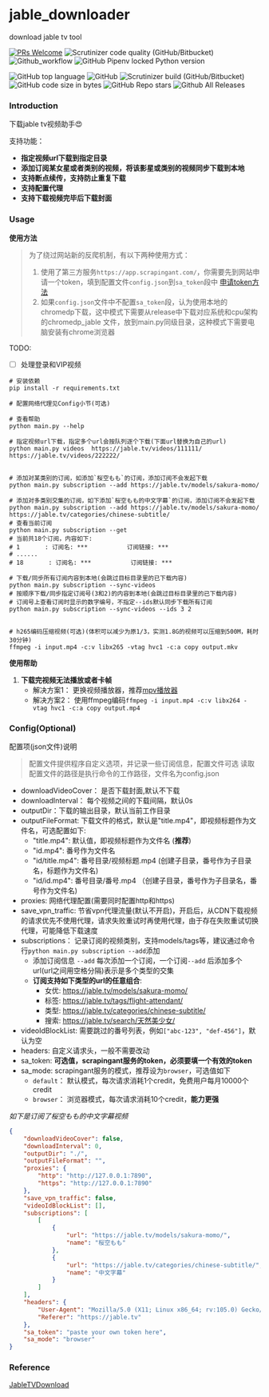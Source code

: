 # jable_downloader
download jable tv tool

[![PRs Welcome](https://img.shields.io/badge/PRs-welcome-brightgreen.svg?style=flat-square)](https://makeapullrequest.com)
![Scrutinizer code quality (GitHub/Bitbucket)](https://img.shields.io/scrutinizer/quality/g/foobarxxx/jable_downloader/main)
![Github_workflow](https://github.com/foobarxxx/jable_downloader/actions/workflows/python-package.yml/badge.svg)
![GitHub Pipenv locked Python version](https://img.shields.io/github/pipenv/locked/python-version/foobarxxx/jable_downloader)

![GitHub top language](https://img.shields.io/github/languages/top/foobarxxx/jable_downloader)
![GitHub](https://img.shields.io/github/license/foobarxxx/jable_downloader)
![Scrutinizer build (GitHub/Bitbucket)](https://img.shields.io/scrutinizer/build/g/foobarxxx/jable_downloader/main)
![GitHub code size in bytes](https://img.shields.io/github/languages/code-size/foobarxxx/jable_downloader)
![GitHub Repo stars](https://img.shields.io/github/stars/foobarxxx/jable_downloader?style=social)
![Github All Releases](https://img.shields.io/github/downloads/foobarxxx/jable_downloader/total.svg)

### Introduction
下载jable tv视频助手:heart_eyes:

支持功能：
- **指定视频url下载到指定目录**
- **添加订阅某女星或者类别的视频，将该影星或类别的视频同步下载到本地**
- **支持断点续传，支持防止重复下载**
- **支持配置代理**
- **支持下载视频完毕后下载封面**

### Usage

**使用方法**

> 为了绕过网站新的反爬机制，有以下两种使用方式：
> 1. 使用了第三方服务`https://app.scrapingant.com/`，你需要先到网站申请一个token，填到配置文件`config.json`到`sa_token`段中
> [申请token方法](https://github.com/foobarxxx/jable_downloader/issues/10)
> 2. 如果`config.json`文件中不配置`sa_token`段，认为使用本地的chromedp下载，这中模式下需要从release中下载对应系统和cpu架构的chromedp_jable
> 文件，放到main.py同级目录，这种模式下需要电脑安装有chrome浏览器

TODO:

- [ ] 处理登录和VIP视频


```shell
# 安装依赖
pip install -r requirements.txt

# 配置网络代理见Config小节(可选)

# 查看帮助
python main.py --help

# 指定视频url下载，指定多个url会按队列逐个下载(下面url替换为自己的url)
python main.py videos  https://jable.tv/videos/111111/  https://jable.tv/videos/222222/


# 添加对某类别的订阅，如添加`桜空もも`的订阅，添加订阅不会发起下载
python main.py subscription --add https://jable.tv/models/sakura-momo/

# 添加对多类别交集的订阅，如下添加`桜空もも的中文字幕`的订阅，添加订阅不会发起下载
python main.py subscription --add https://jable.tv/models/sakura-momo/ https://jable.tv/categories/chinese-subtitle/
# 查看当前订阅
python main.py subscription --get
# 当前共18个订阅，内容如下:
# 1       : 订阅名: ***           订阅链接: ***
# ......
# 18       : 订阅名: ***           订阅链接: ***

# 下载/同步所有订阅内容到本地(会跳过目标目录里的已下载内容)
python main.py subscription --sync-videos
# 按顺序下载/同步指定订阅号(3和2)的内容到本地(会跳过目标目录里的已下载内容)
# 订阅号上查看订阅时显示的数字编号，不指定--ids默认同步下载所有订阅
python main.py subscription --sync-videos --ids 3 2 


# h265编码压缩视频(可选)(体积可以减少为原1/3，实测1.8G的视频可以压缩到500M，耗时30分钟)
ffmpeg -i input.mp4 -c:v libx265 -vtag hvc1 -c:a copy output.mkv
```

**使用帮助**

1. **下载完视频无法播放或者卡帧**
    - 解决方案1： 更换视频播放器，推荐[mpv播放器](https://mpv.io/installation/)
    - 解决方案2： 使用ffmpeg编码`ffmpeg -i input.mp4 -c:v libx264 -vtag hvc1 -c:a copy output.mp4`

### Config(Optional)

配置项(json文件)说明

> 配置文件提供程序自定义选项，并记录一些订阅信息，配置文件可选
> 读取配置文件的路径是执行命令的工作路径，文件名为config.json

- downloadVideoCover： 是否下载封面,默认不下载
- downloadInterval： 每个视频之间的下载间隔，默认0s
- outputDir：下载的输出目录，默认当前工作目录
- outputFileFormat: 下载文件的格式，默认是"title.mp4"，即视频标题作为文件名，可选配置如下:
    - "title.mp4": 默认值，即视频标题作为文件名 (**推荐**)
    - "id.mp4": 番号作为文件名
    - "id/title.mp4": 番号目录/视频标题.mp4 (创建子目录，番号作为子目录名，标题作为文件名) 
    - "id/id.mp4": 番号目录/番号.mp4 （创建子目录，番号作为子目录名，番号作为文件名)
- proxies: 网络代理配置(需要同时配置http和https)
- save_vpn_traffic: 节省vpn代理流量(默认不开启)，开启后，从CDN下载视频的请求优先不使用代理，请求失败重试时再使用代理，由于存在失败重试切换代理，可能降低下载速度
- subscriptions： 记录订阅的视频类别，支持models/tags等，建议通过命令行` python main.py subscription --add `添加
    - 添加订阅信息 `--add` 每次添加一个订阅，一个订阅`--add` 后添加多个url(url之间用空格分隔)表示是多个类型的交集
    - **订阅支持如下类型的url的任意组合**:
      - 女优:  https://jable.tv/models/sakura-momo/
      - 标签:  https://jable.tv/tags/flight-attendant/
      - 类型:  https://jable.tv/categories/chinese-subtitle/
      - 搜索:  https://jable.tv/search/天然美少女/
- videoIdBlockList: 需要跳过的番号列表，例如`["abc-123", "def-456"]`，默认为空
- headers: 自定义请求头，一般不需要改动
- sa_token: **可选值，scrapingant服务的token，必须要填一个有效的token**
- sa_mode: scrapingant服务的模式，推荐设为`browser`，可选值如下
    - `default`： 默认模式，每次请求消耗1个credit，免费用户每月10000个credit
    - `browser`： 浏览器模式，每次请求消耗10个credit，**能力更强**

*如下是订阅了桜空もも的中文字幕视频*

```json
{
    "downloadVideoCover": false,     
    "downloadInterval": 0,
    "outputDir": "./",
    "outputFileFormat": "",  
    "proxies": {
        "http": "http://127.0.0.1:7890",
        "https": "http://127.0.0.1:7890"
    },
    "save_vpn_traffic": false,
    "videoIdBlockList": [],
    "subscriptions": [
        [
            {
                "url": "https://jable.tv/models/sakura-momo/",
                "name": "桜空もも"
            },
            {
                "url": "https://jable.tv/categories/chinese-subtitle/",
                "name": "中文字幕"
            }
        ]
    ],
    "headers": {
        "User-Agent": "Mozilla/5.0 (X11; Linux x86_64; rv:105.0) Gecko/20100101 Firefox/105.0",
        "Referer": "https://jable.tv"
    },
    "sa_token": "paste your own token here",
    "sa_mode": "browser"
}
```

### Reference
[JableTVDownload](https://github.com/hcjohn463/JableTVDownload)
